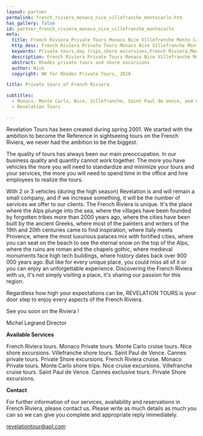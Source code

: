 ```yaml
---
layout: partner
permalink: french_riviera_monaco_nice_villefranche_montecarlo.htm
has_gallery: false
id: partner_french_riviera_monaco_nice_villefranche_montecarlo
meta:
  title: French Riviera Private Tours Monaco Nice Villefranche Monte Carlo,  French Riviera Private shore excursions Monaco Nice Villefranche Monte Carlo, French Riviera Private guides drivers private excursions
  http_desc: French Riviera Private Tours Monaco Nice Villefranche Monte Carlo,  French Riviera Private shore excursions Monaco Nice Villefranche Monte Carlo, French Riviera Private guides drivers private excursions
  keywords: Private tours,day trips,shore excursions,French Riviera,Monaco,Monte Carlo,Nice,Villefranche,Saint Paul de Vence,Cannes,car,driver,guide
  description: French Riviera Private Tours Monaco Nice Villefranche Monte Carlo,  French Riviera Private shore excursions Monaco Nice Villefranche Monte Carlo, French Riviera Private guides drivers private excursions
  abstract: Rhodes private tours and shore excursions
  author: Nick
  copyright: NK for Rhodes Private Tours, 2018

title: Private tours of French Riviera.

subtitles:
  - Monaco, Monte Carlo, Nice, Villefranche, Saint Paul de Vence, and Cannes.
  - Revelation Tours

---
```

Revelation Tours has been created during spring 2001. We started with the ambition to become the Reference in sightseeing tours on the French Riviera, we never had the ambition to be the biggest.

The quality of tours has always been our main preoccupation. In our business quality and quantity cannot work together. The more you have vehicles the more you will need to standardize and minimize your tours and your services, the more you will need to spend time in the office and hire employees to realize the tours.

With 2 or 3 vehicles (during the high season) Revelation is and will remain a small company, and if we increase something, it will be the number of services we offer to our clients. The French Riviera is unique. It's the place where the Alps plunge into the sea, where the villages have been founded by forgotten tribes more than 2000 years ago, where the cities have been built by the ancient Greeks, where most of the painters and writers of the 19th and 20th centuries came to find inspiration, where Italy meets Provence, where the most luxurious palaces mix with fortified cities, where you can seat on the beach to see the eternal snow on the top of the Alps, where the ruins are roman and the chapels gothic, where medieval monuments face high tech buildings, where history dates back over 900 000 years ago. But like for every unique place, you could miss all of it or you can enjoy an unforgettable experience. Discovering the French Riviera with us, it's not simply visiting a place, it's sharing our passion for this region.

Regardless how high your expectations can be, REVELATION TOURS is your door step to enjoy every aspects of the French Riviera.

See you soon on the Riviera !

Michel Legrand Director

**Available Services**

French Riviera tours. Monaco Private tours. Monte Carlo cruise tours. Nice shore excursions. Villefranche shore tours. Saint Paul de Vence. Cannes private tours. Private Shore excursions. French Riviera cruise. Monaco Private tours. Monte Carlo shore trips. Nice cruise excursions. Villefranche cruise tours. Saint Paul de Vence. Cannes exclusive tours. Private Shore excursions.

**Contact**

For further information of our services, availability and reservations in French Riviera, please contact us. Please write as much details as much you can so we can give you complete and appropriate reply immediately.

[revelationtour@aol.com](mailto:revelationtour@aol.com?bcc=request@rhodesprivatetours.com "mailto:revelationtour@aol.com")